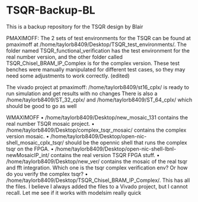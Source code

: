 # TSQR-Backup-BL
This is a backup repository for the TSQR design by Blair

PMAXIMOFF: 
The 2 sets of test environments for the TSQR can be found at pmaximoff at /home/taylorb8409/Desktop/TSQR_test_environments/. 
The folder named TSQR_functional_verification has the test environment for the real number version, and the other folder called TSQR_Chisel_BRAM_IP_Complex is for the complex version. These test benches were manually manipulated for different test cases, so they may need some adjustments to work correctly. (edited) 

The vivado project at pmaximoff: /home/taylorb8409/st16_cplx/ is ready to run simulation and get results with no changes
There is also a /home/taylorb8409/ST_32_cplx/ and /home/taylorb8409/ST_64_cplx/ which should be good to go as well

WMAXIMOFF
•	/home/taylorb8409/Desktop/new_mosaic_131  contains the real number TSQR mosaic project. 
•	/home/taylorb8409/Desktop/complex_tsqr_mosaic/ contains the complex version mosaic. 
•	/home/taylorb8409/Desktop/open-nic-shell_mosaic_cplx_tsqr/ should be the opennic shell that runs the complex tsqr on the FPGA. 
•	/home/taylorb8409/Desktop/open-nic-shell-lbnl-newMosaicIP_int/ contains the real version TSQR FPGA stuff. 
•	/home/taylorb8409/Desktop/new_ver/ contains the mosaic of the real tsqr and fft integration. 
Which one is the tsqr complex verification env? Or how do you verify the complex tsqr?
•	/home/taylorb8409/Desktop/TSQR_Chisel_BRAM_IP_Complex/. This has all the files. I believe I always added the files to a Vivado project, but I cannot recall. Let me see if it works with modelsim really quick
